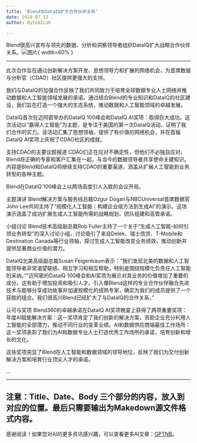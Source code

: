 ```yaml
---
title: 'Blend与DataIQ扩大合作伙伴关系'
date: 2024-07-12
author: ByteAILab

---
```


Blend很高兴宣布与领先的数据、分析和洞察领导者组织DataIQ扩大战略合作伙伴关系。![图片](https://ai-techpark.com/wp-content/uploads/2024/07/Blend-an-960x540.jpg){ width=60% }

---
此次合作旨在通过创新解决方案开发、思想领导力和扩展的网络机会，为首席数据与分析官（CDAO）社区提供更强大的支持。

我们与DataIQ的加强合作反映了我们共同致力于培育全球数据专业人士网络并推动数据和人工智能领域发展的承诺。通过结合Blend的专业知识和DataIQ的社区建设，我们旨在打造一个强大的生态系统，推动数据和人工智能领域的卓越发展。

DataIQ首次在迈阿密举办的DataIQ 100峰会和DataIQ AI奖项：取得巨大成功。这次活动以“赢得人工智能”为主题，是专注于美国的第一次DataIQ活动，证明了我们合作的实力。该活动汇集了思想领袖，提供了有价值的网络机会，并在首届DataIQ AI奖项上庆祝了CDAO社区的成就。

支持CDAO的主要议题报道
CDAO们正在应对不确定性，但他们不必独自应对。Blend将正确的专家和客户汇集在一起，与当今的数据领导者共享使命关键知识。内容是Blend和DataIQ将继续支持CDAO的重要渠道，涵盖从扩展人工智能到业务转型的各种主题。

Blend在DataIQ 100峰会上以两场高度引人入胜的会议开局。

主题演讲
Blend解决方案与服务线总裁Ozgur Dogan与NBCUniversal首席数据官John Lee共同主持了“规模化人工智能：构建企业级方法到生成AI”的演示。这场演示涵盖了成功扩展生成人工智能所需的战略规划、团队组建和高管承诺。

小组讨论
Blend技术高级副总裁Rob Fuller主持了一个关于“生成人工智能-如何引领业务转型”的深入讨论小组。讨论吸引了来自Delek、瑞士信贷、T-Mobile和Destination Canada等行业领袖，探讨生成人工智能改变业务绩效、推动创新并提供显著商业价值的潜力。

DataIQ北美高级副总裁Susan Feigenbaum表示：“我们发现北美的数据和人工智能领导者非常渴望联结、相互学习和相互帮助，特别是围绕规模化负责任人工智能的采纳。”“迈阿密的DataIQ 100峰会和AI奖项为展示对其业务的价值增加了重要的成分。这有助于增加投资和吸引人才。引入像Blend这样的专业合作伙伴融合先进技术与能够分享成功故事并加速规模化的成熟专家，确实为我们的成员提供了一个获胜的组合。我们很高兴Blend已经扩大了与DataIQ的合作关系。”

认可与奖项
Blend360的卓越承诺在DataIQ AI奖项晚宴上获得了两项重要奖项：
年度AI赋能解决方案：这一奖项肯定了我们创新的解决方案，资助企业充分利用人工智能的全部潜力，推动不同行业的变革业绩。AI和数据供应商端最佳工作场所：这一奖项表彰了我们为AI和数据专业人士打造优秀工作场所的承诺，培育创新和增长的文化。

这些奖项突显了Blend在人工智能和数据领域的领导地位，反映了我们为交付创新解决方案和培育行业顶尖人才的承诺。

...

---

注意：Title、Date、Body 三个部分的内容，放入到对应的位置。最后只需要输出为Makedown源文件格式内容。
---
感谢阅读！如果您对AI的更多资讯感兴趣，可以查看更多AI文章：[GPTNB](https://gptnb.com)。